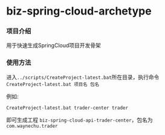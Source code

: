 # biz-spring-cloud-archetype

### 项目介绍

用于快速生成SpringCloud项目开发骨架

### 使用方法

进入`../scripts/CreateProject-latest.bat`所在目录，执行命令 `CreateProject-latest.bat 项目名 包名`

例如:

```shell
CreateProject-latest.bat trader-center trader
```

即可生成工程 `biz-spring-cloud-api-trader-center`，包名为 `com.waynechu.trader`